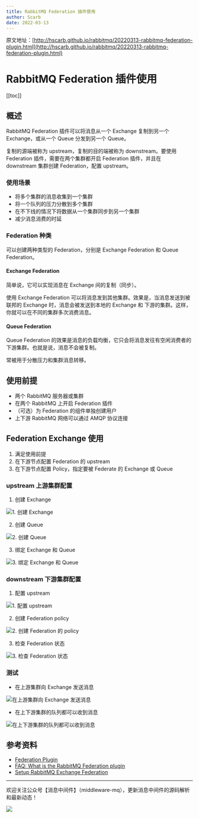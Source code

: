 ```yaml
---
title: RabbitMQ Federation 插件使用
author: Scarb
date: 2022-03-13
---
```


原文地址：[http://hscarb.github.io/rabbitmq/20220313-rabbitmq-federation-plugin.html](http://hscarb.github.io/rabbitmq/20220313-rabbitmq-federation-plugin.html)

# RabbitMQ Federation 插件使用

[[toc]]

## 概述

RabbitMQ Federation 插件可以将消息从一个 Exchange 复制到另一个 Exchange，或从一个 Queue 分发到另一个 Queue。

复制的源端被称为 upstream，复制的目的端被称为 downstream。要使用 Federation 插件，需要在两个集群都开启 Federation 插件，并且在 downstream 集群创建 Federation，配置 upstream。

### 使用场景

* 将多个集群的消息收集到一个集群
* 将一个队列的压力分散到多个集群
* 在不下线的情况下将数据从一个集群同步到另一个集群
* 减少消息消费的时延

### Federation 种类

可以创建两种类型的 Federation，分别是 Exchange Federation 和 Queue Federation。

#### Exchange Federation

简单说，它可以实现消息在 Exchange 间的复制（同步）。

使用 Exchange Federation 可以将消息发到其他集群。效果是，当消息发送到被联邦的 Exchange 时，消息会被发送到本地的 Exchange 和 下游的集群。这样，你就可以在不同的集群多次消费消息。

#### Queue Federation

Queue Federation 的效果是消息的负载均衡，它只会将消息发往有空闲消费者的下游集群。也就是说，消息不会被复制。

常被用于分散压力和集群消息转移。

## 使用前提

* 两个 RabbitMQ 服务器或集群
* 在两个 RabbitMQ 上开启 Federation 插件
* （可选）为 Federation 的组件单独创建用户
* 上下游 RabbitMQ 网络可以通过 AMQP 协议连接

## Federation Exchange 使用

1. 满足使用前提
2. 在下游节点配置 Federation 的 upstream
3. 在下游节点配置 Policy，指定要被 Federate 的 Exchange 或 Queue

### upstream 上游集群配置

1. 创建 Exchange

![1. 创建 Exchange](https://scarb-images.oss-cn-hangzhou.aliyuncs.com/img/202203111245154.png)

2. 创建 Queue

![2. 创建 Queue](https://scarb-images.oss-cn-hangzhou.aliyuncs.com/img/202203111250015.png)

3. 绑定 Exchange 和 Queue

![3. 绑定 Exchange 和 Queue](https://scarb-images.oss-cn-hangzhou.aliyuncs.com/img/202203111250347.png)

### downstream 下游集群配置

1. 配置 upstream

![1. 配置 upstream](https://scarb-images.oss-cn-hangzhou.aliyuncs.com/img/202203111251414.png)

2. 创建 Federation policy

![2. 创建 Federation 的 policy](https://scarb-images.oss-cn-hangzhou.aliyuncs.com/img/202203111251457.png)

3. 检查 Federation 状态

![3. 检查 Federation 状态](https://scarb-images.oss-cn-hangzhou.aliyuncs.com/img/202203111251640.png)

### 测试

* 在上游集群向 Exchange 发送消息

![在上游集群向 Exchange 发送消息](https://scarb-images.oss-cn-hangzhou.aliyuncs.com/img/202203111251635.png)

* 在上下游集群的队列都可以收到消息

![在上下游集群的队列都可以收到消息](https://scarb-images.oss-cn-hangzhou.aliyuncs.com/img/202203111252460.png)

## 参考资料

* [Federation Plugin](https://www.rabbitmq.com/federation.html)
* [FAQ: What is the RabbitMQ Federation plugin](https://www.cloudamqp.com/blog/faq-what-is-the-rabbitmq-federation-plugin.html)
* [Setup RabbitMQ Exchange Federation](https://jee-appy.blogspot.com/2018/08/setup-rabbitmq-exchange-federation.html)

---

欢迎关注公众号【消息中间件】（middleware-mq），更新消息中间件的源码解析和最新动态！

![](https://scarb-images.oss-cn-hangzhou.aliyuncs.com/img/202205170102971.jpg)
